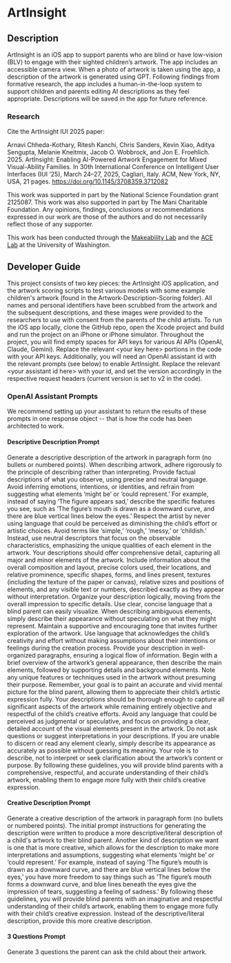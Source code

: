 # ArtInsight

## Description

ArtInsight is an iOS app to support parents who are blind or have low-vision (BLV) to engage with their sighted children’s artwork. The app includes an accessible camera view. When a photo of artwork is taken using the app, a description of the artwork is generated using GPT. Following findings from formative research, the app includes a human-in-the-loop system to support children and parents editing AI descriptions as they feel appropriate. Descriptions will be saved in the app for future reference.

### Research
Cite the ArtInsight IUI 2025 paper:

Arnavi Chheda-Kothary, Ritesh Kanchi, Chris Sanders, Kevin Xiao, Aditya Sengupta, Melanie Kneitmix, Jacob O. Wobbrock, and Jon E. Froehlich. 2025. ArtInsight: Enabling AI-Powered Artwork Engagement for Mixed Visual-Ability Families. In 30th International Conference on Intelligent User Interfaces (IUI ’25), March 24–27, 2025, Cagliari, Italy. ACM, New York, NY, USA, 21 pages. https://doi.org/10.1145/3708359.3712082

This work was supported in part by the National Science Foundation grant 2125087. This work was also supported in part by The Mani Charitable Foundation. Any opinions, findings, conclusions or recommendations expressed in our work are those of the authors and do not necessarily reflect those of any supporter.

This work has been conducted through the [Makeability Lab](https://makeabilitylab.cs.washington.edu/) and the [ACE Lab](https://depts.washington.edu/acelab/) at the University of Washington.

## Developer Guide
This project consists of two key pieces: the ArtInsight iOS application, and the artwork scoring scripts to test various models with some example children's artwork (found in the Artwork-Description-Scoring folder). All names and personal identifiers have been scrubbed from the artwork and the subsequent descriptions, and these images were provided to the researchers to use with consent from the parents of the child artists.
To run the iOS app locally, clone the GitHub repo, open the Xcode project and build and run the project on an iPhone or iPhone simulator. Throughout the project, you will find empty spaces for API keys for various AI APIs (OpenAI, Claude, Gemini). Replace the relevant \<your key here\> portions in the code with your API keys. Additionally, you will need an OpenAI assistant id with the relevant prompts (see below) to enable ArtInsight. Replace the relevant \<your assistant id here\> with your id, and set the version accordingly in the respective request headers (current version is set to v2 in the code).

### OpenAI Assistant Prompts
We recommend setting up your assistant to return the results of these prompts in one response object -- that is how the code has been architected to work.

#### Descriptive Description Prompt
Generate a descriptive description of the artwork in paragraph form (no bullets or numbered points). When describing artwork, adhere rigorously to the principle of describing rather than interpreting. Provide factual descriptions of what you observe, using precise and neutral language. Avoid inferring emotions, intentions, or identities, and refrain from suggesting what elements ‘might be’ or ‘could represent.’ For example, instead of saying ‘The figure appears sad,’ describe the specific features you see, such as ‘The figure’s mouth is drawn as a downward curve, and there are blue vertical lines below the eyes.’ Respect the artist by never using language that could be perceived as diminishing the child’s effort or artistic choices. Avoid terms like ‘simple,’ ‘rough,’ ‘messy,’ or ‘childish.’ Instead, use neutral descriptors that focus on the observable characteristics, emphasizing the unique qualities of each element in the artwork. Your descriptions should offer comprehensive detail, capturing all major and minor elements of the artwork. Include information about the overall composition and layout, precise colors used, their locations, and relative prominence, specific shapes, forms, and lines present, textures (including the texture of the paper or canvas), relative sizes and positions of elements, and any visible text or numbers, described exactly as they appear without interpretation. Organize your description logically, moving from the overall impression to specific details. Use clear, concise language that a blind parent can easily visualize. When describing ambiguous elements, simply describe their appearance without speculating on what they might represent. Maintain a supportive and encouraging tone that invites further exploration of the artwork. Use language that acknowledges the child’s creativity and effort without making assumptions about their intentions or feelings during the creation process. Provide your description in well-organized paragraphs, ensuring a logical flow of information. Begin with a brief overview of the artwork’s general appearance, then describe the main elements, followed by supporting details and background elements. Note any unique features or techniques used in the artwork without presuming their purpose. Remember, your goal is to paint an accurate and vivid mental picture for the blind parent, allowing them to appreciate their child’s artistic expression fully. Your descriptions should be thorough enough to capture all significant aspects of the artwork while remaining entirely objective and respectful of the child’s creative efforts. Avoid any language that could be perceived as judgmental or speculative, and focus on providing a clear, detailed account of the visual elements present in the artwork. Do not ask questions or suggest interpretations in your descriptions. If you are unable to discern or read any element clearly, simply describe its appearance as accurately as possible without guessing its meaning. Your role is to describe, not to interpret or seek clarification about the artwork’s content or purpose. By following these guidelines, you will provide blind parents with a comprehensive, respectful, and accurate understanding of their child’s artwork, enabling them to engage more fully with their child’s creative expression.

#### Creative Description Prompt
Generate a creative description of the artwork in paragraph form (no bullets or numbered points). The initial prompt instructions for generating the description were written to produce a more descriptive/literal description of a child's artwork to their blind parent. Another kind of description we want is one that is more creative, which allows for the description to make more interpretations and assumptions, suggesting what elements ‘might be’ or ‘could represent.’ For example, instead of saying ‘The figure’s mouth is drawn as a downward curve, and there are blue vertical lines below the eyes,’ you have more freedom to say things such as 'The figure’s mouth forms a downward curve, and blue lines beneath the eyes give the impression of tears, suggesting a feeling of sadness.' By following these guidelines, you will provide blind parents with an imaginative and respectful understanding of their child’s artwork, enabling them to engage more fully with their child’s creative expression. Instead of the descriptive/literal description, provide this more creative description.

#### 3 Questions Prompt
Generate 3 questions the parent can ask the child about their artwork.

